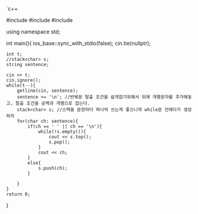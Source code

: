 `c++

#include<iostream>
#include<stack>
#include<string>

using namespace std;

int main(){
	ios_base::sync_with_stdio(false);
	cin.tie(nullptr);
	
	int t;
	//stack<char> s;
	string sentence;
	
	cin >> t;
	cin.ignore();
	while(t--){
		getline(cin, sentence);
		sentence += '\n'; //반복문 탈출 조건을 쉽게잡기위해서 뒤에 개행문자를 추가해놓고, 탈출 조건을 공백과 개행으로 잡는다.
		stack<char> s; //스택을 문장마다 하나씩 쓰는게 좋으니까 while문 안에다가 생성하자
		for(char ch: sentence){
			if(ch == ' ' || ch == '\n'){
				while(!s.empty()){
					cout << s.top();
					s.pop();
				}
				cout << ch;
			}
			else{
				s.push(ch);
			}
			
		}
	}
	return 0;
}

